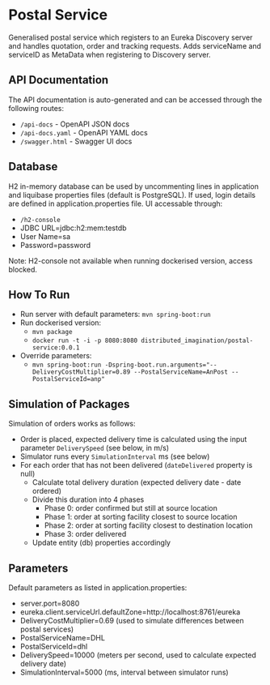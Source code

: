 # Postal Service

Generalised postal service which registers to an Eureka Discovery server and handles quotation, order and tracking requests.
Adds serviceName and serviceID as MetaData when registering to Discovery server.

## API Documentation

The API documentation is auto-generated and can be accessed through the following routes:

- `/api-docs` - OpenAPI JSON docs
- `/api-docs.yaml` - OpenAPI YAML docs
- `/swagger.html` - Swagger UI docs

## Database

H2 in-memory database can be used by uncommenting lines in application and liquibase properties files (default is PostgreSQL). If used, login details are defined in application.properties file. UI accessable through:

- `/h2-console`
- JDBC URL=jdbc:h2:mem:testdb
- User Name=sa
- Password=password

Note: H2-console not available when running dockerised version, access blocked.

## How To Run

- Run server with default parameters: `mvn spring-boot:run`
- Run dockerised version:
  - `mvn package`
  - `docker run -t -i -p 8080:8080 distributed_imagination/postal-service:0.0.1`
- Override parameters:
  - `mvn spring-boot:run -Dspring-boot.run.arguments="--DeliveryCostMultiplier=0.89 --PostalServiceName=AnPost --PostalServiceId=anp"`

## Simulation of Packages

Simulation of orders works as follows:

- Order is placed, expected delivery time is calculated using the input parameter `DeliverySpeed` (see below, in m/s)
- Simulator runs every `SimulationInterval` ms (see below)
- For each order that has not been delivered (`dateDelivered` property is null)
  - Calculate total delivery duration (expected delivery date - date ordered)
  - Divide this duration into 4 phases
    - Phase 0: order confirmed but still at source location
    - Phase 1: order at sorting facility closest to source location
    - Phase 2: order at sorting facility closest to destination location
    - Phase 3: order delivered
  - Update entity (db) properties accordingly

## Parameters

Default parameters as listed in application.properties:

- server.port=8080
- eureka.client.serviceUrl.defaultZone=http://localhost:8761/eureka
- DeliveryCostMultiplier=0.69 (used to simulate differences between postal services)
- PostalServiceName=DHL
- PostalServiceId=dhl
- DeliverySpeed=10000 (meters per second, used to calculate expected delivery date)
- SimulationInterval=5000 (ms, interval between simulator runs)
